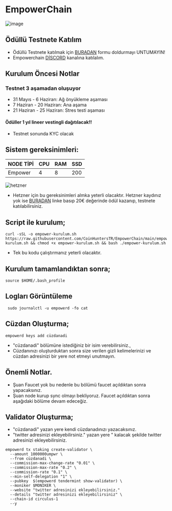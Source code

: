 # EmpowerChain
![image](https://docs.empowerchain.io/assets/empowerchain-banner.f628b327.png)

## Ödüllü Testnete Katılım
* Ödüllü Testnete katılmak için [BURADAN](https://docs.google.com/forms/d/e/1FAIpQLSe1kuSWQq_zaxeR9Fn2lx2VsF073pY2jgGNJHz4obPCF7yYGg/viewform) formu doldurmayı UNTUMAYIN!
* Empowerchain [DİSCORD](https://discord.gg/tf8WRDCBrj) kanalına katılalım.

## Kurulum Öncesi Notlar
### Testnet 3 aşamadan oluşuyor
* 31 Mayıs - 6 Haziran: Ağ önyükleme aşaması
* 7 Haziran - 20 Haziran: Ana aşama
* 21 Haziran - 25 Haziran: Stres testi aşaması
#### Ödüller 1 yıl lineer vestingli dağıtılacak!!

* Testnet sonunda KYC olacak
## Sistem gereksinimleri:
NODE TİPİ | CPU     | RAM      | SSD     |
| ------------- | ------------- | ------------- | -------- |
| Empower | 4          | 8        | 200  |
 

![hetzner](https://github.com/CoinHuntersTR/EmpowerChain/assets/111747226/46d2e1ea-0714-4061-b5a2-476be023cfd0)

* Hetzner için bu gereksinimleri almka yeterli olacaktır.
Hetzner kaydınız yok ise [BURADAN](https://hetzner.cloud/?ref=ew4WgPUfxeyJ) linke basıp 20€ değerinde ödül kazanıp, testnete katılabilirsiniz.

## Script ile kurulum;
```
curl -sSL -o empower-kurulum.sh https://raw.githubusercontent.com/CoinHuntersTR/EmpowerChain/main/empower-kurulum.sh && chmod +x empower-kurulum.sh && bash ./empower-kurulum.sh
```
* Tek bu kodu çalıştırmanız yeterli olacaktır.

## Kurulum tamamlandıktan sonra;
```
source $HOME/.bash_profile
```
## Logları Görüntüleme
```
 sudo journalctl -u empowerd -fo cat
```

## Cüzdan Oluşturma;
```
empowerd keys add cüzdanadi
```
* "cüzdanadi" bölümüne istediğiniz bir isim verebilirsiniz.,
*  Cüzdanınızı oluşturduktan sonra size verilen gizli kelimelerinizi ve cüzdan adresinizi bir yere not etmeyi unutmayın.




## Önemli Notlar.
* Şuan Faucet yok bu nedenle bu bölümü faucet açıldıktan sonra yapacaksınız.
* Şuan node kurup sync olmayı bekliyoruz. Faucet açıldıktan sonra aşağıdaki bölüme devam edeceğiz.

## Validator Oluşturma;

* "cüzdanadi" yazan yere kendi cüzdanadınızı yazacaksınız.
* "twitter adresinizi ekleyebilirsiniz." yazan yere " kalacak şekilde twitter adresinizi ekleyebilirsiniz.
```
empowerd tx staking create-validator \
  --amount 1000000umpwr \
  --from cüzdanadi \
  --commission-max-change-rate "0.01" \
  --commission-max-rate "0.2" \
  --commission-rate "0.1" \
  --min-self-delegation "1" \
  --pubkey  $(empowerd tendermint show-validator) \
  --moniker $MONIKER \
  --website "twitter adresinizi ekleyebilirsiniz."
  --details "twitter adresinizi ekleyebilirsiniz" \
  --chain-id circulus-1
  --y
```
